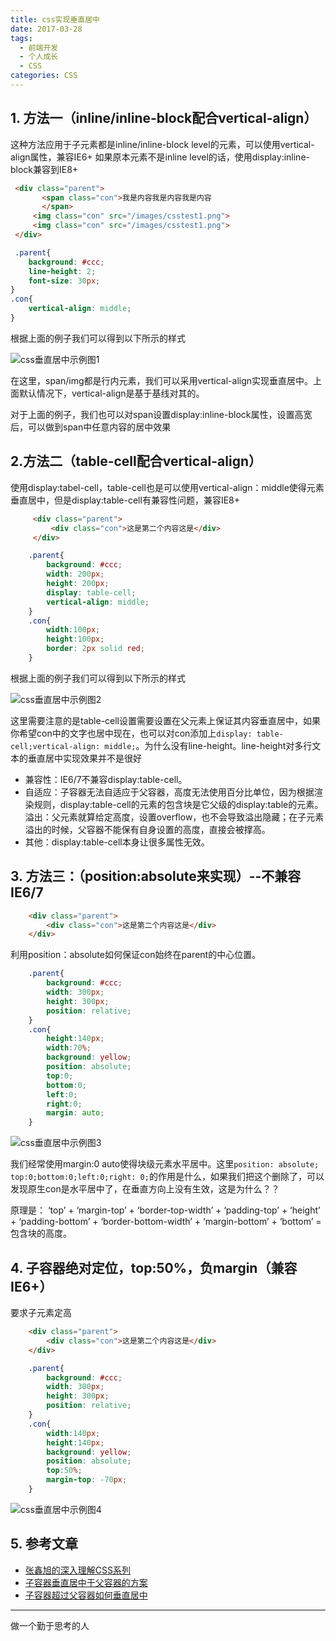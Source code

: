 ```yaml
---
title: css实现垂直居中
date: 2017-03-28
tags:
  - 前端开发
  - 个人成长
  - CSS
categories: CSS
---
```



## 1. 方法一（inline/inline-block配合vertical-align）

这种方法应用于子元素都是inline/inline-block level的元素，可以使用vertical-align属性，兼容IE6+ 如果原本元素不是inline level的话，使用display:inline-block兼容到IE8+

```html
 <div class="parent">
       <span class="con">我是内容我是内容我是内容
       </span>
     <img class="con" src="/images/csstest1.png">
     <img class="con" src="/images/csstest1.png">
 </div>
```

```css
 .parent{
    background: #ccc;
    line-height: 2;
    font-size: 30px;
}
.con{
    vertical-align: middle;
}
```
根据上面的例子我们可以得到以下所示的样式

![css垂直居中示例图1](/images/csstest1.PNG)

在这里，span/img都是行内元素，我们可以采用vertical-align实现垂直居中。上面默认情况下，vertical-align是基于基线对其的。


对于上面的例子，我们也可以对span设置display:inline-block属性，设置高宽后，可以做到span中任意内容的居中效果

## 2.方法二（table-cell配合vertical-align）

使用display:tabel-cell，table-cell也是可以使用vertical-align：middle使得元素垂直居中，但是display:table-cell有兼容性问题，兼容IE8+

```html
     <div class="parent">
         <div class="con">这是第二个内容这是</div>
     </div>
```

```css
    .parent{
        background: #ccc;
        width: 200px;
        height: 200px;
        display: table-cell;
        vertical-align: middle;
    }
    .con{
        width:100px;
        height:100px;
        border: 2px solid red;
    }
```
根据上面的例子我们可以得到以下所示的样式

![css垂直居中示例图2](/images/csstest2.PNG)

这里需要注意的是table-cell设置需要设置在父元素上保证其内容垂直居中，如果你希望con中的文字也居中现在，也可以对con添加上`display: table-cell;vertical-align: middle;`。为什么没有line-height。line-height对多行文本的垂直居中实现效果并不是很好

+ 兼容性：IE6/7不兼容display:table-cell。
+ 自适应：子容器无法自适应于父容器，高度无法使用百分比单位，因为根据渲染规则，display:table-cell的元素的包含块是它父级的display:table的元素。溢出：父元素就算给定高度，设置overflow，也不会导致溢出隐藏；在子元素溢出的时候，父容器不能保有自身设置的高度，直接会被撑高。
+ 其他：display:table-cell本身让很多属性无效。

## 3. 方法三：（position:absolute来实现）--不兼容IE6/7

```HTML
    <div class="parent">
        <div class="con">这是第二个内容这是</div>
    </div>
```

利用position：absolute如何保证con始终在parent的中心位置。

```css
    .parent{
        background: #ccc;
        width: 300px;
        height: 300px;
        position: relative;
    }
    .con{
        height:140px;
        width:70%;
        background: yellow;
        position: absolute;
        top:0;
        bottom:0;
        left:0;
        right:0;
        margin: auto;
    }
```
![css垂直居中示例图3](/images/csstest3.PNG)

我们经常使用margin:0 auto使得块级元素水平居中。这里`position: absolute; top:0;bottom:0;left:0;right: 0;`的作用是什么，如果我们把这个删除了，可以发现原生con是水平居中了，在垂直方向上没有生效，这是为什么？？

原理是：
‘top’ + ‘margin-top’ + ‘border-top-width’ + ‘padding-top’ + ‘height’ + ‘padding-bottom’ + ‘border-bottom-width’ + ‘margin-bottom’ + ‘bottom’ = 包含块的高度。


## 4. 子容器绝对定位，top:50%，负margin（兼容IE6+）

要求子元素定高

```HTML
    <div class="parent">
        <div class="con">这是第二个内容这是</div>
    </div>
```

```css
    .parent{
        background: #ccc;
        width: 300px;
        height: 300px;
        position: relative;
    }
    .con{
        width:140px;
        height:140px;
        background: yellow;
        position: absolute;
        top:50%;
        margin-top: -70px;
    }
```

![css垂直居中示例图4](/images/csstest4.PNG)

## 5. 参考文章

+ [张鑫旭的深入理解CSS系列](http://www.imooc.com/u/197450/courses?sort=publish)
+ [子容器垂直居中于父容器的方案](https://segmentfault.com/a/1190000000381042)
+ [子容器超过父容器如何垂直居中](https://segmentfault.com/q/1010000000343188#a-1020000000343394)
---
做一个勤于思考的人
